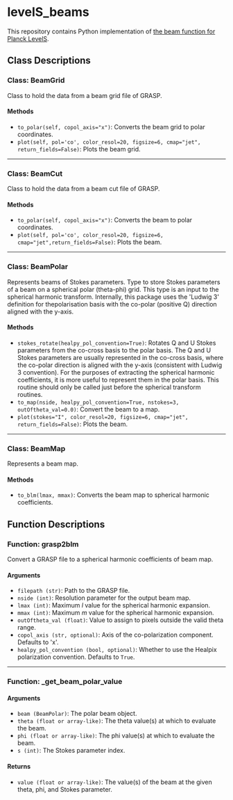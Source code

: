 # levelS_beams

This repository contains Python implementation of [the beam function for Planck LevelS](https://github.com/zonca/planck-levelS/tree/master/Beam).

## Class Descriptions

### Class: BeamGrid

Class to hold the data from a beam grid file of GRASP.

#### Methods

- `to_polar(self, copol_axis="x")`: Converts the beam grid to polar coordinates.
- `plot(self, pol='co', color_resol=20, figsize=6, cmap="jet", return_fields=False)`: Plots the beam grid.

---

### Class: BeamCut

Class to hold the data from a beam cut file of GRASP.

#### Methods

- `to_polar(self, copol_axis="x")`: Converts the beam to polar coordinates.
- `plot(self, pol='co', color_resol=20, figsize=6, cmap="jet",return_fields=False)`: Plots the beam.

---

### Class: BeamPolar

Represents beams of Stokes parameters.
Type to store Stokes parameters of a beam on a spherical polar (theta-phi) grid.
This type is an input to the spherical harmonic transform.
Internally, this package uses the 'Ludwig 3' definition for thepolarisation basis with the co-polar (positive Q) direction aligned with the y-axis.

#### Methods

- `stokes_rotate(healpy_pol_convention=True)`: Rotates Q and U Stokes parameters from the co-cross basis to the polar basis.
  The Q and U Stokes parameters are usually represented in the
  co-cross basis, where the co-polar direction is aligned with the
  y-axis (consistent with Ludwig 3 convention). For the purposes of
  extracting the spherical harmonic coefficients, it is more useful
  to represent them in the polar basis. This routine should only be
  called just before the spherical transform routines.
- `to_map(nside, healpy_pol_convention=True, nstokes=3, outOftheta_val=0.0)`: Convert the beam to a map.
- `plot(stokes="I", color_resol=20, figsize=6, cmap="jet", return_fields=False)`: Plots the beam.

---

### Class: BeamMap

Represents a beam map.

#### Methods

- `to_blm(lmax, mmax)`: Converts the beam map to spherical harmonic coefficients.

## Function Descriptions

### Function: grasp2blm

Convert a GRASP file to a spherical harmonic coefficients of beam map.

#### Arguments

- `filepath (str)`: Path to the GRASP file.
- `nside (int)`: Resolution parameter for the output beam map.
- `lmax (int)`: Maximum $l$ value for the spherical harmonic expansion.
- `mmax (int)`: Maximum $m$ value for the spherical harmonic expansion.
- `outOftheta_val (float)`: Value to assign to pixels outside the valid theta range.
- `copol_axis (str, optional)`: Axis of the co-polarization component. Defaults to 'x'.
- `healpy_pol_convention (bool, optional)`: Whether to use the Healpix polarization convention. Defaults to `True`.

---

### Function: \_get_beam_polar_value

#### Arguments

- `beam (BeamPolar)`: The polar beam object.
- `theta (float or array-like)`: The theta value(s) at which to evaluate the beam.
- `phi (float or array-like)`: The phi value(s) at which to evaluate the beam.
- `s (int)`: The Stokes parameter index.

#### Returns

- `value (float or array-like)`: The value(s) of the beam at the given theta, phi, and Stokes parameter.
